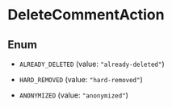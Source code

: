 

# DeleteCommentAction

## Enum


* `ALREADY_DELETED` (value: `"already-deleted"`)

* `HARD_REMOVED` (value: `"hard-removed"`)

* `ANONYMIZED` (value: `"anonymized"`)




